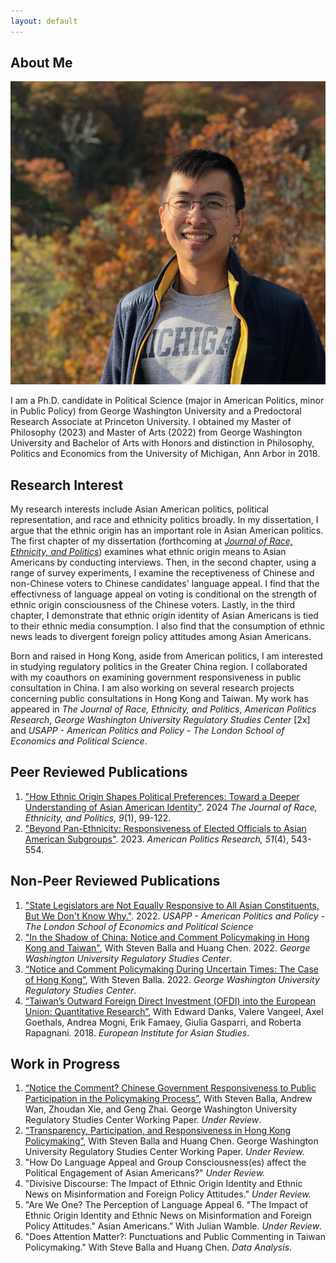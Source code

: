```yaml
---
layout: default
---
```


## About Me

<img class="profile-picture" src="IMG_3954-2.jpg">

I am a Ph.D. candidate in Political Science (major in American Politics, minor in Public Policy) from George Washington University and a Predoctoral Research Associate at Princeton University. I obtained my Master of Philosophy (2023) and Master of Arts (2022) from George Washington University and Bachelor of Arts with Honors and distinction in Philosophy, Politics and Economics from the University of Michigan, Ann Arbor in 2018.

## Research Interest

My research interests include Asian American politics, political representation, and race and ethnicity politics broadly. In my dissertation, I argue that the ethnic origin has an important role in Asian American politics. The first chapter of my dissertation (forthcoming at [*Journal of Race, Ethnicity, and Politics*](https://doi.org/10.1017/rep.2023.35)) examines what ethnic origin means to Asian Americans by conducting interviews. Then, in the second chapter, using a range of survey experiments, I examine the receptiveness of Chinese and non-Chinese voters to Chinese candidates' language appeal. I find that the effectivness of language appeal on voting is conditional on the strength of ethnic origin consciousness of the Chinese voters. Lastly, in the third chapter, I demonstrate that ethnic origin identity of Asian Americans is tied to their ethnic media consumption. I also find that the consumption of ethnic news leads to divergent foreign policy attitudes among Asian Americans.

Born and raised in Hong Kong, aside from American politics, I am interested in studying regulatory politics in the Greater China region. I collaborated with my coauthors on examining government responsiveness in public consultation in China. I am also working on several research projects concerning public consultations in Hong Kong and Taiwan. My work has appeared in *The Journal of Race, Ethnicity, and Politics*, *American Politics Research*, *George Washington University Regulatory Studies Center* [2x] and *USAPP - American Politics and Policy - The London School of Economics and Political Science*.

## Peer Reviewed Publications
1. ["How Ethnic Origin Shapes Political Preferences: Toward a Deeper Understanding of Asian American Identity"](https://doi.org/10.1017/rep.2023.35). 2024 *The Journal of Race, Ethnicity, and Politics, 9*(1), 99-122. 
2. ["Beyond Pan-Ethnicity: Responsiveness of Elected Officials to Asian American Subgroups"](https://doi.org/10.1177/1532673X221139758). 2023. *American Politics Research, 51*(4), 543-554.

## Non-Peer Reviewed Publications
1. ["State Legislators are Not Equally Responsive to All Asian Constituents, But We Don't Know Why."](https://blogs.lse.ac.uk/usappblog/2022/12/09/state-legislators-are-not-equally-responsive-to-all-asian-constituents-but-we-dont-know-why/). 2022. *USAPP - American Politics and Policy - The London School of Economics and Political Science*
2. ["In the Shadow of China: Notice and Comment Policymaking in Hong Kong and Taiwan"](https://regulatorystudies.columbian.gwu.edu/shadow-china), With Steven Balla and Huang Chen. 2022. *George Washington University Regulatory Studies Center*.
3. [“Notice and Comment Policymaking During Uncertain Times: The Case of Hong Kong”](https://regulatorystudies.columbian.gwu.edu/notice-and-comment-policymaking-during-uncertain-times), With Steven Balla. 2022. *George Washington University Regulatory Studies Center*.
4. [“Taiwan’s Outward Foreign Direct Investment (OFDI) into the European Union: Quantitative Research”](https://www.eias.org/wp-content/uploads/2016/03/Taiwan-Investment-Report-Quantitative-Final-Version-1.pdf?_ga=2.194060584.406527338.1644984222-1387559483.1644774219), With Edward Danks, Valere Vangeel, Axel Goethals, Andrea Mogni, Erik Famaey, Giulia Gasparri, and Roberta Rapagnani. 2018. *European Institute for Asian Studies*.

## Work in Progress
1. [“Notice the Comment? Chinese Government Responsiveness to Public Participation in the Policymaking Process”](https://regulatorystudies.columbian.gwu.edu/sites/g/files/zaxdzs4751/files/2022-11/chinese_government_responsiveness_rsc_working_paper_zxie_11-30-2022.pdf), With Steven Balla, Andrew Wan, Zhoudan Xie, and Geng Zhai. George Washington University Regulatory Studies Center Working Paper. *Under Review*.
2. [“Transparency, Participation, and Responsiveness in Hong Kong Policymaking”](https://regulatorystudies.columbian.gwu.edu/transparency-participation-and-responsiveness-hong-kong-consultative-policymaking), With Steven Balla and Huang Chen. George Washington University Regulatory Studies Center Working Paper. *Under Review.*
3. "How Do Language Appeal and Group Consciousness(es) affect the Political Engagement of Asian Americans?" *Under Review.*
4. "Divisive Discourse: The Impact of Ethnic Origin Identity and Ethnic News on Misinformation and Foreign Policy Attitudes." *Under Review.*
5. "Are We One? The Perception of Language Appeal 6. "The Impact of Ethnic Origin Identity and Ethnic News on Misinformation and Foreign Policy Attitudes." Asian Americans.” With Julian Wamble. *Under Review*.
6. "Does Attention Matter?: Punctuations and Public Commenting in Taiwan Policymaking." With Steve Balla and Huang Chen. *Data Analysis*.


